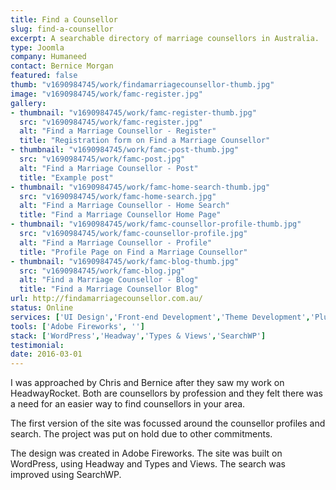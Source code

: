 ```yaml
---
title: Find a Counsellor
slug: find-a-counsellor
excerpt: A searchable directory of marriage counsellors in Australia.
type: Joomla
company: Humaneed
contact: Bernice Morgan
featured: false
thumb: "v1690984745/work/findamarriagecounsellor-thumb.jpg"
image: "v1690984745/work/famc-register.jpg"
gallery:
- thumbnail: "v1690984745/work/famc-register-thumb.jpg"
  src: "v1690984745/work/famc-register.jpg"
  alt: "Find a Marriage Counsellor - Register"
  title: "Registration form on Find a Marriage Counsellor"
- thumbnail: "v1690984745/work/famc-post-thumb.jpg"
  src: "v1690984745/work/famc-post.jpg"
  alt: "Find a Marriage Counsellor - Post"
  title: "Example post"
- thumbnail: "v1690984745/work/famc-home-search-thumb.jpg"
  src: "v1690984745/work/famc-home-search.jpg"
  alt: "Find a Marriage Counsellor - Home Search"
  title: "Find a Marriage Counsellor Home Page"
- thumbnail: "v1690984745/work/famc-counsellor-profile-thumb.jpg"
  src: "v1690984745/work/famc-counsellor-profile.jpg"
  alt: "Find a Marriage Counsellor - Profile"
  title: "Profile Page on Find a Marriage Counsellor"
- thumbnail: "v1690984745/work/famc-blog-thumb.jpg"
  src: "v1690984745/work/famc-blog.jpg"
  alt: "Find a Marriage Counsellor - Blog"
  title: "Find a Marriage Counsellor Blog"
url: http://findamarriagecounsellor.com.au/
status: Online
services: ['UI Design','Front-end Development','Theme Development','Plugin Development']
tools: ['Adobe Fireworks', '']
stack: ['WordPress','Headway','Types & Views','SearchWP']
testimonial: 
date: 2016-03-01
---
```

I was approached by Chris and Bernice after they saw my work on HeadwayRocket. Both are counsellors by profession and they felt there was a need for an easier way to find counsellors in your area.

The first version of the site was focussed around the counsellor profiles and search. The project was put on hold due to other commitments.

The design was created in Adobe Fireworks.
The site was built on WordPress, using Headway and Types and Views.
The search was improved using SearchWP.